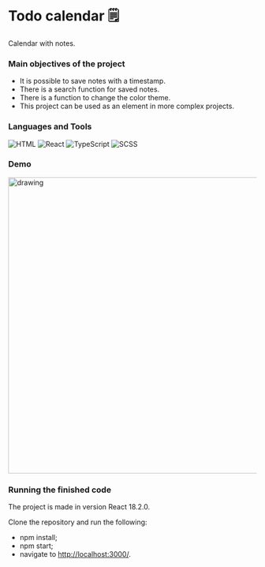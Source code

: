 # Todo calendar 🗒
Сalendar with notes.

### Main objectives of the project 
* It is possible to save notes with a timestamp.
* There is a search function for saved notes.
* There is a function to change the color theme.
* This project can be used as an element in more complex projects.

### Languages and Tools
![HTML](https://img.shields.io/badge/-HTML-4d4d4d?style=for-the-badge&logo=HTML5&logoColor=e44d26)
![React](https://img.shields.io/badge/-React-4d4d4d?style=for-the-badge&logo=React&logoColor=00d8ff)
![TypeScript](https://img.shields.io/badge/-TypeScript-4d4d4d?style=for-the-badge&logo=TypeScript&logoColor=007acd)
![SCSS](https://img.shields.io/badge/-SCSS-4d4d4d?style=for-the-badge&logo=Sass&logoColor=be608b)

### Demo
<img src="https://user-images.githubusercontent.com/114185457/197032074-f6a7bd48-645a-43cf-b8af-3b0f8d715bbf.gif" alt="drawing" width="600"/>

### Running the finished code
The project is made in version React 18.2.0.

Clone the repository and run the following:
* npm install;
* npm start;
* navigate to <http://localhost:3000/>.
